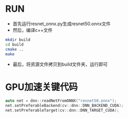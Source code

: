 # RUN
- 首先运行resnet_onnx.py生成resnet50.onnx文件
- 然后，编译c++文件
```bash
mkdir build
cd build
cmake ..
make
```
- 最后，将资源文件拷贝到build文件夹，运行即可
# GPU加速关键代码
```c++
auto net = dnn::readNetFromONNX("resnet50.onnx");
net.setPreferableBackend(cv::dnn::DNN_BACKEND_CUDA);
net.setPreferableTarget(cv::dnn::DNN_TARGET_CUDA);
```
